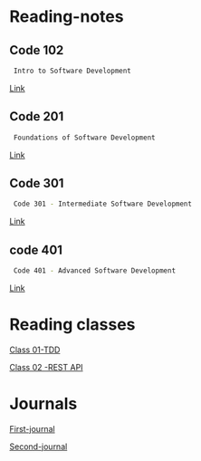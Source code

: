 # Reading-notes





##  Code 102 
```bash
 Intro to Software Development
```

[Link](https://github.com/h4mz411y/reading-notes)

## Code 201 
```bash
 Foundations of Software Development
```

[Link](https://github.com/h4mz411y/reading-notes)
## Code 301

```bash
 Code 301 - Intermediate Software Development 
```

[Link](https://github.com/h4mz411y/reading-notes)

## code 401
```bash
 Code 401 - Advanced Software Development
```

[Link](https://github.com/h4mz411y/reading-notes)


# Reading classes 



[Class 01-TDD](https://h4mz411y.github.io/reading-notes/TDD/README.md)

[Class 02 -REST API](https://h4mz411y.github.io/reading-notes/REST-API/README.md)


# Journals 
[First-journal](https://h4mz411y.github.io/reading-notes/Journal/FirstJournal.md)

[Second-journal](https://h4mz411y.github.io/reading-notes/Journal/Second-jurnal.md)

